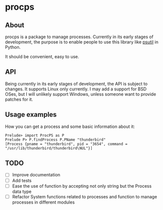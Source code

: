 # procps

## About

procps is a package to manage processes. Currently in its early stages
of development, the purpose is to enable people to use this library like
[psutil](https://psutil.readthedocs.io/en/latest) in Python.

It should be convenient, easy to use.

## API

Being currently in its early stages of development, the API is subject
to changes. It supports Linux only currently. I may add a support for
BSD OSes, but I will unlikely support Windows, unless someone want to
provide patches for it.


## Usage examples

How you can get a process and some basic information about it:
```
Prelude> import ProcPS as P
Prelude P> P.findProcess P.PName "thunderbird"
[Process {pname = "thunderbird", pid = "3654", command = "/usr/lib/thunderbird/thunderbird\NUL"}]
```

## TODO

- [ ] Improve documentation
- [ ] Add tests
- [ ] Ease the use of function by accepting not only string but the
      Process data type
- [ ] Refactor System functions related to processes and function to
      manage processes in different modules
